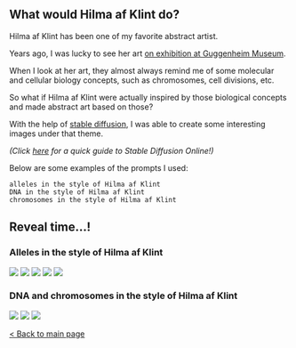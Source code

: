 ## What would Hilma af Klint do?

Hilma af Klint has been one of my favorite abstract artist.    

Years ago, I was lucky to see her art [on exhibition at Guggenheim Museum](https://www.guggenheim.org/exhibition/hilma-af-klint).  

When I look at her art, they almost always remind me of some molecular and cellular biology concepts, such as chromosomes, cell divisions, etc.  

So what if Hilma af Klint were actually inspired by those biological concepts and made abstract art based on those?

With the help of [stable diffusion](https://stablediffusionweb.com), I was able to create some interesting images under that theme.

*(Click [here](stable_diffusion_demo.md) for a quick guide to Stable Diffusion Online!)*

Below are some examples of the prompts I used:

```
alleles in the style of Hilma af Klint
DNA in the style of Hilma af Klint
chromosomes in the style of Hilma af Klint
```


## Reveal time...!

### Alleles in the style of Hilma af Klint
<img src="images/stablediffusion/hilmaafklint/alleles in the style of Hilma af Klint 2.jpeg?raw=true"/>
<img src="images/stablediffusion/hilmaafklint/alleles in the style of Hilma af Klint 3.jpeg?raw=true"/>
<img src="images/stablediffusion/hilmaafklint/alleles in the style of Hilma af Klint 4.jpeg?raw=true"/>
<img src="images/stablediffusion/hilmaafklint/alleles in the style of Hilma af Klint 5.jpeg?raw=true"/>
<img src="images/stablediffusion/hilmaafklint/alleles in the style of Hilma af Klint 6.jpeg?raw=true"/>

### DNA and chromosomes in the style of Hilma af Klint
<img src="images/stablediffusion/hilmaafklint/DNA in the style of Hilma af Klint.jpeg?raw=true"/>
<img src="images/stablediffusion/hilmaafklint/chromosomes in the style of Hilma af Klint 2.jpeg?raw=true"/>
<img src="images/stablediffusion/hilmaafklint/chromosomes in the style of Hilma af Klint.jpeg?raw=true"/>

[< Back to main page](index.md)
